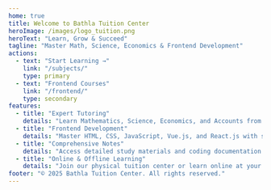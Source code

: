 ```yaml
---
home: true
title: Welcome to Bathla Tuition Center
heroImage: /images/logo_tuition.png
heroText: "Learn, Grow & Succeed"
tagline: "Master Math, Science, Economics & Frontend Development"
actions:
  - text: "Start Learning →"
    link: "/subjects/"
    type: primary
  - text: "Frontend Courses"
    link: "/frontend/"
    type: secondary
features:
  - title: "Expert Tutoring"
    details: "Learn Mathematics, Science, Economics, and Accounts from experienced tutors."
  - title: "Frontend Development"
    details: "Master HTML, CSS, JavaScript, Vue.js, and React.js with structured courses."
  - title: "Comprehensive Notes"
    details: "Access detailed study materials and coding documentation for better learning."
  - title: "Online & Offline Learning"
    details: "Join our physical tuition center or learn online at your own pace."
footer: "© 2025 Bathla Tuition Center. All rights reserved."
---
```

